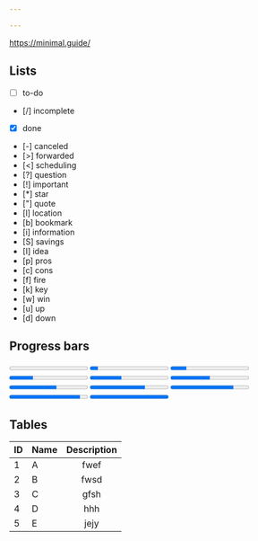 ```yaml
---

---
```


https://minimal.guide/

## Lists

- [ ] to-do
- [/] incomplete
- [x] done
- [-] canceled
- [>] forwarded
- [<] scheduling
- [?] question
- [!] important
- [*] star
- ["] quote
- [l] location
- [b] bookmark
- [i] information
- [S] savings
- [I] idea
- [p] pros
- [c] cons
- [f] fire
- [k] key
- [w] win
- [u] up
- [d] down

## Progress bars

<progress value="0" max="100"></progress>
<progress value="10" max="100"></progress>
<progress value="20" max="100"></progress>
<progress value="30" max="100"></progress>
<progress value="40" max="100"></progress>
<progress value="50" max="100"></progress>
<progress value="60" max="100"></progress>
<progress value="70" max="100"></progress>
<progress value="80" max="100"></progress>
<progress value="90" max="100"></progress>
<progress value="100" max="100"></progress>

## Tables

| ID  | Name | Description |
| --- | ---- |:-----------:|
| 1   | A    |    fwef     |
| 2   | B    |    fwsd     |
| 3   | C    |    gfsh     |
| 4   | D    |     hhh     |
| 5   | E    |    jejy     |